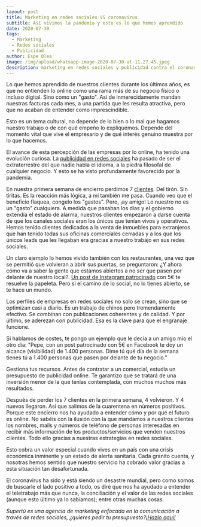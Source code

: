 ```yaml
---
layout: post
title: Marketing en redes sociales VS coronavirus
subtitle: Así vivimos la pandemia y esto es lo que hemos aprendido
date: 2020-07-30
tags:
  - Marketing
  - Redes sociales
  - Publicidad
author: Espe Olea
image: /img/upload/whatsapp-image-2020-07-30-at-11.27.45.jpeg
description: marketing en redes sociales y publicidad contra el coronavirus
---
```

Lo que hemos aprendido de nuestros clientes durante los últimos años, es que no entienden lo online como una rama más de su negocio físico o incluso digital. Sino como un "gasto". Así de inmerecidamente mandan nuestras facturas cada mes, a una partida que les resulta atractiva, pero que no acaban de entender como imprescindible.

Esto es un tema cultural, no depende de lo bien o lo mal que hagamos nuestro trabajo o de con qué empeño lo expliquemos. Depende del momento vital que vive el empresario y de qué interés genuino muestra por lo que hacemos.

El avance de esta percepción de las empresas por lo online, ha tenido una evolución curiosa. La [publicidad en redes sociales](https://supertu.es/servicios/publicidad-en-facebook/) ha pasado de ser el extraterrestre del que nadie habla el idioma, a la piedra filosofal de cualquier negocio. Y esto se ha visto profundamente favorecido por la pandemia.

En nuestra primera semana de encierro perdimos 7 [clientes](https://supertu.es/clientes). Del tirón. Sin tiritas. Es la reacción más lógica, a mi también me pasa. Cuando veo que el beneficio flaquea, congelo los "gastos". Pero, ¡ay amigo! Lo nuestro no es un "gasto" cualquiera. A medida que pasaban los días y el gobierno extendía el estado de alarma, nuestros clientes empezaron a darse cuenta de que los canales sociales eran los únicos que tenían vivos y operativos. Hemos tenido clientes dedicados a la venta de inmuebles para extranjeros que han tenido todas sus oficinas comerciales cerradas y a los que los únicos leads que les llegaban era gracias a nuestro trabajo en sus redes sociales. 

Un claro ejemplo lo hemos vivido también con los restaurantes, una vez que se permitió que volvieran a abrir sus puertas, se preguntaron: ¿Y ahora cómo va a saber la gente que estamos abiertos a no ser que pasen por delante de nuestro local?. [Un post de Instagram patrocinado](https://supertu.es/servicios/publicidad-en-instagram/) con 5€ te resuelve la papeleta. Pero si el camino de lo social, no lo tienes abierto, se te hace un mundo.

Los perfiles de empresas en redes sociales no solo se crean, sino que se optimizan casi a diario. Es un trabajo de chinos pero tremendamente efectivo. Se combinan con publicaciones coherentes y de calidad. Y por último, se aderezan con publicidad. Esa es la clave para que el engranaje funcione.

Si hablamos de costes, te pongo un ejemplo que le decía a un amigo mío el otro día: "Pepe, con un post patrocinado con 5€ en Facebook te doy un alcance (visibilidad) de 1.400 personas. Dime tú qué día de la semana tienes tú a 1.400 personas que pasen por delante de tu negocio." 

Gestiona tus recursos. Antes de contratar a un comercial, estudia un presupuesto de publicidad online. Te garantizo que se tratará de una inversión menor de la que tenías contemplada, con muchos muchos más resultados. 

Después de perder los 7 clientes en la primera semana, 4 volvieron. Y 4 nuevos llegaron. Así que salimos de la cuarentena en números positivos. Porque este encierro nos ha ayudado a entender cómo y por qué el futuro es online. No sabéis con la ilusión con la que mandamos a nuestros clientes los nombres, mails y números de teléfono de personas interesadas en recibir más información de los productos/servicios que venden nuestros clientes. Todo ello gracias a nuestras estrategias en redes sociales. 

Esto cobra un valor especial cuando vives en un país con una crisis económica inminente y un estado de alerta sanitaria. Cada granito cuenta, y nosotras hemos sentido que nuestro servicio ha cobrado valor gracias a esta situación tan desafortunada. 

El coronavirus ha sido y está siendo un desastre mundial, pero como somos de buscarle el lado positivo a todo, os diré que nos ha ayudado a entender el teletrabajo más que nunca, la conciliación y el valor de las redes  sociales (aunque esto último ya lo sabíamos); entre otras muchas cosas.

*Supertú es una agencia de marketing enfocada en la comunicación a través de redes sociales, ¿quieres pedir tu presupuesto?[¡Hazlo aquí!](https://supertu.es/contacto)*